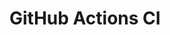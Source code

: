 # GitHub Actions CI





















































































































































































































































































































































































































































































































































































































































































































































































































































































































































































































































































































































































































































































































































































































































































































































































































































































































































































































































































































































































































